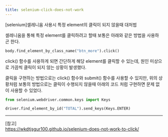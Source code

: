 ```yaml
---
title: selenium-click-does-not-work
---
```


[selenium]셀레니움 사용시 특정 element의 클릭이 되지 않을때 대처법

셀레니움을 통해 특정 element를 클릭하려고 할때 보통은 아래와 같은 방법을 사용하곤 한다.

```python
body.find_element_by_class_name("btn_more").click()
```

click() 함수를 사용하게 되면 간단하게 해당 element를 클릭할 수 있는데, 원인 미상으로 가끔씩 클릭이 되지 않는 상황이 발생했다.

클릭을 구현하는 방법으로는 click() 함수와 submit() 함수를 사용할 수 있지만, 위의 상황처럼 보통의 방법으로는 클릭이 수행되지 않을때 아래의 코드 처럼 구현하면 문제 없이 사용할 수 있었다.

```python
from selenium.webdriver.common.keys import Keys

driver.find_element_by_id("TOTAL").send_keys(Keys.ENTER)
```

---

[참고]  
https://wkdtjsgur100.github.io/selenium-does-not-work-to-click/
